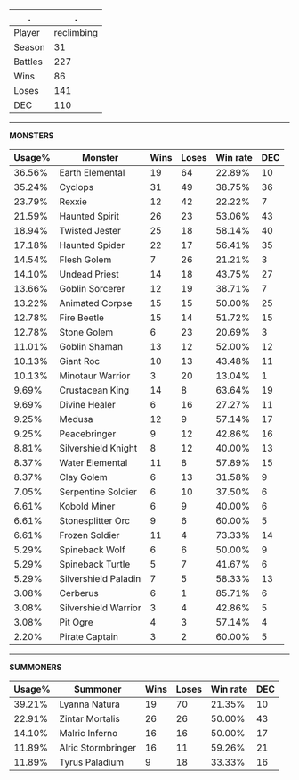 .|.
|-|-
Player|reclimbing
Season|31
Battles|227
Wins|86
Loses|141
DEC|110

---
**MONSTERS**

Usage%|Monster|Wins|Loses|Win rate|DEC|
-|-|-|-|-|-|
36.56%|Earth Elemental|19|64|22.89%|10|
35.24%|Cyclops|31|49|38.75%|36|
23.79%|Rexxie|12|42|22.22%|7|
21.59%|Haunted Spirit|26|23|53.06%|43|
18.94%|Twisted Jester|25|18|58.14%|40|
17.18%|Haunted Spider|22|17|56.41%|35|
14.54%|Flesh Golem|7|26|21.21%|3|
14.10%|Undead Priest|14|18|43.75%|27|
13.66%|Goblin Sorcerer|12|19|38.71%|7|
13.22%|Animated Corpse|15|15|50.00%|25|
12.78%|Fire Beetle|15|14|51.72%|15|
12.78%|Stone Golem|6|23|20.69%|3|
11.01%|Goblin Shaman|13|12|52.00%|12|
10.13%|Giant Roc|10|13|43.48%|11|
10.13%|Minotaur Warrior|3|20|13.04%|1|
9.69%|Crustacean King|14|8|63.64%|19|
9.69%|Divine Healer|6|16|27.27%|11|
9.25%|Medusa|12|9|57.14%|17|
9.25%|Peacebringer|9|12|42.86%|16|
8.81%|Silvershield Knight|8|12|40.00%|13|
8.37%|Water Elemental|11|8|57.89%|15|
8.37%|Clay Golem|6|13|31.58%|9|
7.05%|Serpentine Soldier|6|10|37.50%|6|
6.61%|Kobold Miner|6|9|40.00%|6|
6.61%|Stonesplitter Orc|9|6|60.00%|5|
6.61%|Frozen Soldier|11|4|73.33%|14|
5.29%|Spineback Wolf|6|6|50.00%|9|
5.29%|Spineback Turtle|5|7|41.67%|6|
5.29%|Silvershield Paladin|7|5|58.33%|13|
3.08%|Cerberus|6|1|85.71%|6|
3.08%|Silvershield Warrior|3|4|42.86%|5|
3.08%|Pit Ogre|4|3|57.14%|4|
2.20%|Pirate Captain|3|2|60.00%|5|

---
**SUMMONERS**

Usage%|Summoner|Wins|Loses|Win rate|DEC|
-|-|-|-|-|-|
39.21%|Lyanna Natura|19|70|21.35%|10|
22.91%|Zintar Mortalis|26|26|50.00%|43|
14.10%|Malric Inferno|16|16|50.00%|17|
11.89%|Alric Stormbringer|16|11|59.26%|21|
11.89%|Tyrus Paladium|9|18|33.33%|16|
